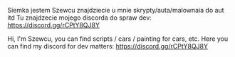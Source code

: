 Siemka jestem Szewcu znajdziecie u mnie skrypty/auta/malownaia do aut itd 
Tu znajdzecie mojego discorda do spraw dev: https://discord.gg/rCPtY8QJ8Y

Hi, I'm Szewcu, you can find scripts / cars / painting for cars, etc. Here you can find my discord for dev matters: https://discord.gg/rCPtY8QJ8Y
